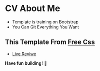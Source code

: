 # CV About Me
- Template is training on Bootstrap
- You Can Git Everything You Want  

## This Template From [Free Css](https://www.free-css.com/free-css-templates)
- [Live Reviwe](https://raw.githack.com/sonsalem/My-CV/master/My%20CV.html)

**Have fun building!** 🚀

